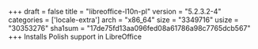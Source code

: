 +++
draft = false
title = "libreoffice-l10n-pl"
version = "5.2.3.2-4"
categories = ['locale-extra']
arch = "x86_64"
size = "3349716"
usize = "30353276"
sha1sum = "17de75fd13aa096fed08a61786a98c7765dcb567"
+++
Installs Polish support in LibreOffice